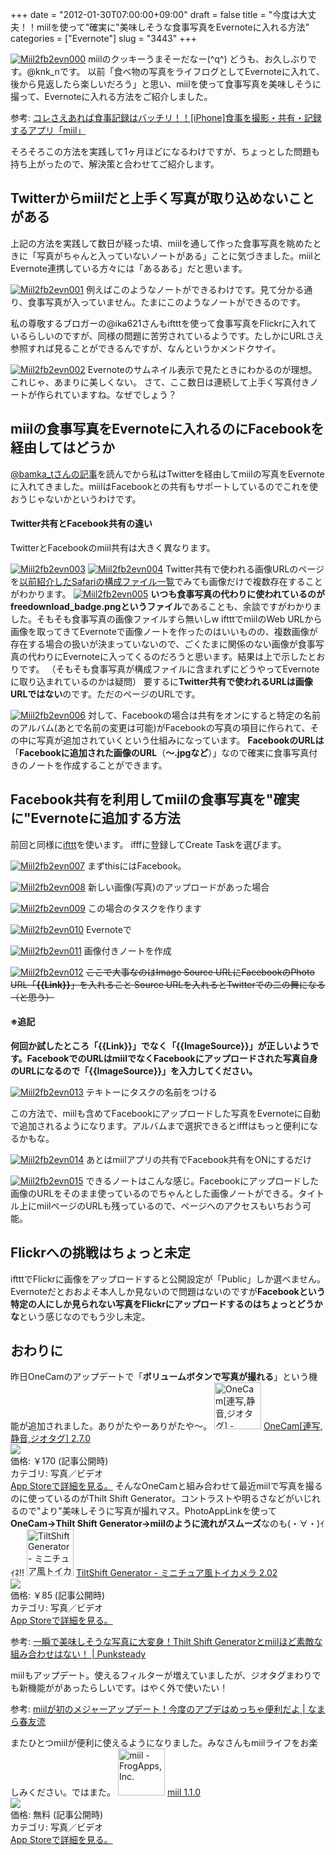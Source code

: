 +++
date = "2012-01-30T07:00:00+09:00"
draft = false
title = "今度は大丈夫！！miilを使って\"確実に\"美味しそうな食事写真をEvernoteに入れる方法"
categories = ["Evernote"]
slug = "3443"
+++

<a href="http://knk-n.com/images/2012/01/miil2fb2evn000.png" title="Miil2fb2evn000"><img src="http://knk-n.com/images/2012/01/miil2fb2evn000.png" alt="Miil2fb2evn000" title="miil2fb2evn000.png" /></a>
miilのクッキーうまそーだなー(^q^)
どうも、お久しぶりです。@knk_nです。
以前「食べ物の写真をライフログとしてEvernoteに入れて、後から見返したら楽しいだろう」と思い、miilを使って食事写真を美味しそうに撮って、Evernoteに入れる方法をご紹介しました。

<p>参考: <a href="http://knk-n.com/2011/12/20/miil/" target="_blank">コレさえあれば食事記録はバッチリ！！[iPhone]食事を撮影・共有・記録するアプリ「miil」</a><a href="http://b.hatena.ne.jp/entry/http://knk-n.com/2011/12/20/miil/" target="_blank"><img src="http://b.hatena.ne.jp/entry/image/http://knk-n.com/2011/12/20/miil/" alt="" /></a>
</p>

そろそろこの方法を実践して1ヶ月ほどになるわけですが、ちょっとした問題も持ち上がったので、解決策と合わせてご紹介します。<!--more--><h2>Twitterからmiilだと上手く写真が取り込めないことがある</h2>
上記の方法を実践して数日が経った頃、miilを通して作った食事写真を眺めたときに「写真がちゃんと入っていないノートがある」ことに気づきました。miilとEvernote連携している方々には「あるある」だと思います。

<a href="http://knk-n.com/images/2012/01/miil2fb2evn0011.png" title="Miil2fb2evn001"><img src="http://knk-n.com/images/2012/01/miil2fb2evn0011.png" alt="Miil2fb2evn001" title="miil2fb2evn001.png" /></a>
例えばこのようなノートができるわけです。見て分かる通り、食事写真が入っていません。たまにこのようなノートができるのです。

私の尊敬するブロガーの@ika621さんもiftttを使って食事写真をFlickrに入れているらしいのですが、同様の問題に苦労されているようです。たしかにURLさえ参照すれば見ることができるんですが、なんというかメンドクサイ。

<a href="http://knk-n.com/images/2012/01/miil2fb2evn002.png" title="Miil2fb2evn002"><img src="http://knk-n.com/images/2012/01/miil2fb2evn002.png" alt="Miil2fb2evn002" title="miil2fb2evn002.png" /></a>
Evernoteのサムネイル表示で見たときにわかるのが理想。これじゃ、あまりに美しくない。
さて、ここ数日は連続して上手く写真付きノートが作られていますね。なぜでしょう？

<h2>miilの食事写真をEvernoteに入れるのにFacebookを経由してはどうか</h2>
<a href="http://kazoo1837.blog23.fc2.com/blog-entry-205.html">@bamka_tさんの記事</a>を読んでから私はTwitterを経由してmiilの写真をEvernoteに入れてきました。miilはFacebookとの共有もサポートしているのでこれを使おうじゃないかというわけです。
<h4>Twitter共有とFacebook共有の違い</h4>
TwitterとFacebookのmiil共有は大きく異なります。

<a href="http://knk-n.com/images/2012/01/miil2fb2evn003.png" title="Miil2fb2evn003"><img src="http://knk-n.com/images/2012/01/miil2fb2evn003.png" alt="Miil2fb2evn003" title="miil2fb2evn003.png" /></a>
<a href="http://knk-n.com/images/2012/01/miil2fb2evn0041.png" title="Miil2fb2evn004"><img src="http://knk-n.com/images/2012/01/miil2fb2evn0041.png" alt="Miil2fb2evn004" title="miil2fb2evn004.png" /></a>
Twitter共有で使われる画像URLのページを<a href="http://knk-n.com/2011/12/22/picasa_howto-activity/">以前紹介したSafariの構成ファイル一覧</a>でみても画像だけで複数存在することがわかります。
<a href="http://knk-n.com/images/2012/01/miil2fb2evn005.png" title="Miil2fb2evn005"><img src="http://knk-n.com/images/2012/01/miil2fb2evn005.png" alt="Miil2fb2evn005" title="miil2fb2evn005.png" /></a>
<strong>いつも食事写真の代わりに使われているのがfreedownload_badge.pngというファイル</strong>であることも、余談ですがわかりました。そもそも食事写真の画像ファイルすら無いしw
iftttでmiilのWeb URLから画像を取ってきてEvernoteで画像ノートを作ったのはいいものの、複数画像が存在する場合の扱いが決まっていないので、ごくたまに関係のない画像が食事写真の代わりにEvernoteに入ってくるのだろうと思います。結果は上で示したとおりです。
（そもそも食事写真が構成ファイルに含まれずにどうやってEvernoteに取り込まれているのかは疑問）
要するに<strong>Twitter共有で使われるURLは画像URLではない</strong>のです。ただのページのURLです。

<a href="http://knk-n.com/images/2012/01/miil2fb2evn006.png" title="Miil2fb2evn006"><img src="http://knk-n.com/images/2012/01/miil2fb2evn006.png" alt="Miil2fb2evn006" title="miil2fb2evn006.png" /></a>
対して、Facebookの場合は共有をオンにすると特定の名前のアルバム(あとで名前の変更は可能)がFacebookの写真の項目に作られて、その中に写真が追加されていくという仕組みになっています。
<strong>FacebookのURLは</strong>「<strong>Facebookに追加された画像のURL</strong>（<strong>〜.jpgなど</strong>）」なので確実に食事写真付きのノートを作成することができます。

<h2>Facebook共有を利用してmiilの食事写真を"確実に"Evernoteに追加する方法</h2>
前回と同様に<a href="http://ifttt.com">ifttt</a>を使います。
ifffに登録してCreate Taskを選びます。

<a href="http://knk-n.com/images/2012/01/miil2fb2evn007.png" title="Miil2fb2evn007"><img src="http://knk-n.com/images/2012/01/miil2fb2evn007.png" alt="Miil2fb2evn007" title="miil2fb2evn007.png" /></a>
まずthisにはFacebook。

<a href="http://knk-n.com/images/2012/01/miil2fb2evn008.png" title="Miil2fb2evn008"><img src="http://knk-n.com/images/2012/01/miil2fb2evn008.png" alt="Miil2fb2evn008" title="miil2fb2evn008.png" /></a>
新しい画像(写真)のアップロードがあった場合

<a href="http://knk-n.com/images/2012/01/miil2fb2evn009.png" title="Miil2fb2evn009"><img src="http://knk-n.com/images/2012/01/miil2fb2evn009.png" alt="Miil2fb2evn009" title="miil2fb2evn009.png" /></a>
この場合のタスクを作ります

<a href="http://knk-n.com/images/2012/01/miil2fb2evn010.png" title="Miil2fb2evn010"><img src="http://knk-n.com/images/2012/01/miil2fb2evn010.png" alt="Miil2fb2evn010" title="miil2fb2evn010.png" /></a>
Evernoteで

<a href="http://knk-n.com/images/2012/01/miil2fb2evn011.png" title="Miil2fb2evn011"><img src="http://knk-n.com/images/2012/01/miil2fb2evn011.png" alt="Miil2fb2evn011" title="miil2fb2evn011.png" /></a>
画像付きノートを作成

<a href="http://knk-n.com/images/2012/01/miil2fb2evn012.png" title="Miil2fb2evn012"><img src="http://knk-n.com/images/2012/01/miil2fb2evn012.png" alt="Miil2fb2evn012" title="miil2fb2evn012.png" /></a>
<del datetime="2012-02-02T03:53:30+00:00">ここで大事なのはImage Source URLにFacebookのPhoto URL「<strong>{{Link}}</strong>」を入れること
Source URLを入れるとTwitterでの二の舞になる（と思う）</del>
<h4>※追記</h4>
<strong>何回か試したところ「{{Link}}」でなく「{{ImageSource}}」が正しいようです。FacebookでのURLはmiilでなくFacebookにアップロードされた写真自身のURLになるので「{{ImageSource}}」を入力してください。</strong>

<a href="http://knk-n.com/images/2012/01/miil2fb2evn013.png" title="Miil2fb2evn013"><img src="http://knk-n.com/images/2012/01/miil2fb2evn013.png" alt="Miil2fb2evn013" title="miil2fb2evn013.png" /></a>
テキトーにタスクの名前をつける

この方法で、miilも含めてFacebookにアップロードした写真をEvernoteに自動で追加されるようになります。アルバムまで選択できるとifffはもっと便利になるかもな。

<a href="http://knk-n.com/images/2012/01/miil2fb2evn014.jpg" title="Miil2fb2evn014"><img src="http://knk-n.com/images/2012/01/miil2fb2evn014.jpg" alt="Miil2fb2evn014" title="miil2fb2evn014.jpg" /></a>
あとはmiilアプリの共有でFacebook共有をONにするだけ

<a href="http://knk-n.com/images/2012/01/miil2fb2evn015.png" title="Miil2fb2evn015"><img src="http://knk-n.com/images/2012/01/miil2fb2evn015.png" alt="Miil2fb2evn015" title="miil2fb2evn015.png" /></a>
できるノートはこんな感じ。Facebookにアップロードした画像のURLをそのまま使っているのでちゃんとした画像ノートができる。タイトル上にmiilページのURLも残っているので、ページへのアクセスもいちおう可能。


<h2>Flickrへの挑戦はちょっと未定</h2>
iftttでFlickrに画像をアップロードすると公開設定が「Public」しか選べません。Evernoteだとおおよそ本人しか見ないので問題はないのですが<strong>Facebookという特定の人にしか見られない写真をFlickrにアップロードするのはちょっとどうかな</strong>という感じなのでもう少し未定。

<h2>おわりに</h2>
昨日OneCamのアップデートで「<strong>ボリュームボタンで写真が撮れる</strong>」という機能が追加されました。ありがたやーありがたや〜。
<a href="http://itunes.apple.com/jp/app//id422845617?mt=8&uo=4" target="new"><img class="appstorehelper_appicn" width="75" height="75" src="http://a1.mzstatic.com/us/r1000/085/Purple/3b/e6/91/mzl.lzpnxkch.png" alt="OneCam[連写,静音,ジオタグ] - Walker Software"></a>
<a href="http://itunes.apple.com/jp/app//id422845617?mt=8&uo=4" target="new">OneCam[連写,静音,ジオタグ] 2.7.0</a><br>
<a href="http://itunes.apple.com/jp/app//id422845617?mt=8&uo=4" target="itunes_store"><img class="appstorehelper_icn" src="http://ax.phobos.apple.com.edgesuite.net/ja_jp/images/web/linkmaker/badge_appstore-sm.gif" ></a><br>
価格: &#65509;170 (記事公開時)<br>
カテゴリ: 写真／ビデオ<br>
<a href="http://itunes.apple.com/jp/app//id422845617?mt=8&uo=4" target="new">App Storeで詳細を見る。</a>
そんなOneCamと組み合わせて最近miilで写真を撮るのに使っているのがThilt Shift Generator。コントラストや明るさなどがいじれるので"より"美味しそうに写真が撮れマス。PhotoAppLinkを使って<strong>OneCam→Thilt Shift Generator→miilのように流れがスムーズ</strong>なのも(・∀・)ｲｲﾈ!!
<a href="http://itunes.apple.com/jp/app//id327716311?mt=8&uo=4" target="new"><img class="appstorehelper_appicn" width="75" height="75" src="http://a4.mzstatic.com/us/r1000/105/Purple/e2/99/8e/mzl.tnbhgkyt.png" alt="TiltShift Generator - ミニチュア風トイカメラ - Art & Mobile"></a>
<a href="http://itunes.apple.com/jp/app//id327716311?mt=8&uo=4" target="new">TiltShift Generator - ミニチュア風トイカメラ 2.02</a><br>
<a href="http://itunes.apple.com/jp/app//id327716311?mt=8&uo=4" target="itunes_store"><img class="appstorehelper_icn" src="http://ax.phobos.apple.com.edgesuite.net/ja_jp/images/web/linkmaker/badge_appstore-sm.gif" ></a><br>
価格: &#65509;85 (記事公開時)<br>
カテゴリ: 写真／ビデオ<br>
<a href="http://itunes.apple.com/jp/app//id327716311?mt=8&uo=4" target="new">App Storeで詳細を見る。</a>
<p>参考: <a href="http://punksteady.com/2012/01/21/thilt-shift-generator-miil/" target="_blank">一瞬で美味しそうな写真に大変身！Thilt Shift Generatorとmiilほど素敵な組み合わせはない！ | Punksteady</a><a href="http://b.hatena.ne.jp/entry/http://punksteady.com/2012/01/21/thilt-shift-generator-miil/" target="_blank"><img src="http://b.hatena.ne.jp/entry/image/http://punksteady.com/2012/01/21/thilt-shift-generator-miil/" alt="" /></a>
</p>

miilもアップデート。使えるフィルターが増えていましたが、ジオタグまわりでも新機能ががあったらしいです。はやく外で使いたい！
<p>参考: <a href="http://harutomo-ryu.com/archives/2012-01-29/133501.html" target="_blank">miilが初のメジャーアップデート！今度のアプデはめっちゃ便利だよ | なまら春友流</a><a href="http://b.hatena.ne.jp/entry/http://harutomo-ryu.com/archives/2012-01-29/133501.html" target="_blank"><img src="http://b.hatena.ne.jp/entry/image/http://harutomo-ryu.com/archives/2012-01-29/133501.html" alt="" /></a>
</p>

またひとつmiilが便利に使えるようになりました。みなさんもmiilライフをお楽しみください。ではまた。
<a href="http://itunes.apple.com/jp/app/miil/id472973118?mt=8&uo=4" target="new"><img class="appstorehelper_appicn" width="75" height="75" src="http://a3.mzstatic.com/us/r1000/119/Purple/ff/4c/ea/mzl.yanbulps.jpg" alt="miil - FrogApps, Inc."></a>
<a href="http://itunes.apple.com/jp/app/miil/id472973118?mt=8&uo=4" target="new">miil 1.1.0</a><br>
<a href="http://itunes.apple.com/jp/app/miil/id472973118?mt=8&uo=4" target="itunes_store"><img class="appstorehelper_icn" src="http://ax.phobos.apple.com.edgesuite.net/ja_jp/images/web/linkmaker/badge_appstore-sm.gif" ></a><br>
価格: 無料 (記事公開時)<br>
カテゴリ: 写真／ビデオ<br>
<a href="http://itunes.apple.com/jp/app/miil/id472973118?mt=8&uo=4" target="new">App Storeで詳細を見る。</a>
